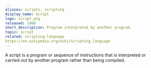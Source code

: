 ```yaml
---
aliases: scripts, scripting
display_name: Script
logo: script.png
released: 1960
short_description: Program interpreted by another program.
topic: script
related: scripting-language
https://en.wikipedia.org/wiki/Scripting_language
---
```

A script is a program or sequence of instructions that is interpreted or carried out by another program rather than being compiled.